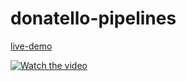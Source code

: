 # donatello-pipelines

[live-demo](https://vitalis-wiens.github.io/donatello-pipelines/)


[![Watch the video](https://drive.google.com/file/d/18XvrPU9LA1RD6TyIbgCljsPjcWvV70Vq/view?usp=sharing)](https://drive.google.com/file/d/1A3vU8qbIVaVlDPLVdPoMq5wAGpk1mJSE/preview)

